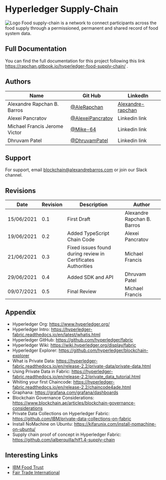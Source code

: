 # Hyperledger Supply-Chain
![Logo](https://alexandrebarros.com/global/hyperledger/hero_image.jpg?alt=hyperledger-supply-chain)
Food supply-chain is a network to connect participants across the food supply through a permissioned, permanent and shared record of food system data. 

## Full Documentation
You can find the full documentation for this project following this link https://rapchan.gitbook.io/hyperledger-food-supply-chain/ .

## Authors

Name  | Git Hub | LinkedIn
------------- | ------------- | -------------
Alexandre Rapchan B. Barros  | [@AleRapchan](https://www.github.com/AleRapchan) | [Alexandre-rapchan](https://www.linkedin.com/in/alexandre-rapchan/) |
Alexei Pancratov |  [@AlexeiPancratov](https://github.com/alexeipancratov) |  Linkedin link |
Michael Francis Jerome Victor | [@Mike-64](https://github.com/Mike-64)| Linkedin link |
Dhruvam Patel | [@DhruvamPatel](https://github.com/dhruvampatel)| Linkedin link |

## Support

For support, email blockchain@alexandrebarros.com or join our Slack channel.
	
## Revisions
Date  |  Revision  |  Description  |  Author
--------  |  --------  |  --------  |  --------	
15/06/2021  |  0.1  |  First Draft  |  Alexandre Rapchan B. Barros
19/06/2021  |  0.2  |  Added TypeScript Chain Code  |  Alexei Pancratov
21/06/2021  |  0.3  |  Fixed issues found during review in Certificates Authorities  |  Michael Francis
29/06/2021  |  0.4  |  Added SDK and API  |  Dhruvam Patel
09/07/2021  |  0.5  |  Final Review  |  Michael Francis

## Appendix
- Hyperledger Org: https://www.hyperledger.org/
- Hyperledger Intro: https://hyperledger-fabric.readthedocs.io/en/latest/whatis.html
- Hyperledger GitHub: https://github.com/hyperledger/fabric
- Hyperledger Wiki: https://wiki.hyperledger.org/display/fabric
- Hyperledger Explorer: https://github.com/hyperledger/blockchain-explorer
- What is Private Data: https://hyperledger-fabric.readthedocs.io/en/release-2.2/private-data/private-data.html
- Using Private Data in Fabric: https://hyperledger-fabric.readthedocs.io/en/release-2.2/private_data_tutorial.html
- Whiting your first Chaincode: https://hyperledger-fabric.readthedocs.io/en/release-2.2/chaincode4ade.html
- Graphana: https://grafana.com/grafana/dashboards
- Blockchain Governance Considerations: https://www.blockchain.ae/articles/blockchain-governance-considerations
- Private Data Collections on Hyperledger Fabric: https://github.com/IBM/private-data-collections-on-fabric
- Install NoMachine on Ubuntu: https://kifarunix.com/install-nomachine-on-ubuntu/
- Supply chain proof of concept in Hyperledger Fabric: https://github.com/ialberquilla/hlf1.4-supply-chain

## Interesting Links
- [IBM Food Trust](https://www.ibm.com/blockchain/solutions/food-trust)
- [Fair Trade International](https://www.fairtrade.net/)


